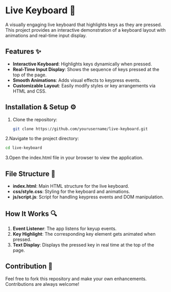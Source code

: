 # Live Keyboard 🎹

A visually engaging live keyboard that highlights keys as they are pressed. This project provides an interactive demonstration of a keyboard layout with animations and real-time input display.

## Features ✨

- **Interactive Keyboard**: Highlights keys dynamically when pressed.
- **Real-Time Input Display**: Shows the sequence of keys pressed at the top of the page.
- **Smooth Animations**: Adds visual effects to keypress events.
- **Customizable Layout**: Easily modify styles or key arrangements via HTML and CSS.


## Installation & Setup ⚙️

1. Clone the repository:
   ```bash
   git clone https://github.com/yourusername/live-keyboard.git
   ```
2.Navigate to the project directory:
   ```bash
   cd live-keyboard
   ```
3.Open the index.html file in your browser to view the application.

## File Structure 📂
- **index.html**: Main HTML structure for the live keyboard.
- **css/style.css**: Styling for the keyboard and animations.
- **js/script.js**: Script for handling keypress events and DOM manipulation.

## How It Works 🔍
1. **Event Listener**: The app listens for keyup events.
2. **Key Highlight**: The corresponding key element gets animated when pressed.
3. **Text Display**: Displays the pressed key in real time at the top of the page.

## Contribution 🤝
Feel free to fork this repository and make your own enhancements. Contributions are always welcome!
